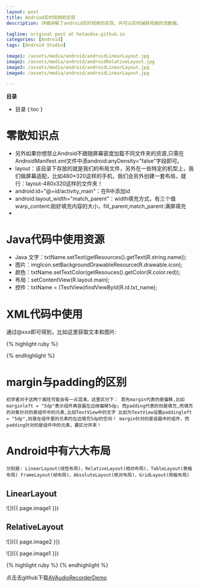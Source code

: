 ```yaml
---
layout: post
title: Andriod实时视频的实现
description: 详细讲解了android实时视频的实现，并可以实时捕获视频的流数据。

tagline: original post at hetaodie.github.io
categories: [Android]
tags: [Android Studio]

image1: /assets/media/android/androidLinearLayout.jpg
image2: /assets/media/android/androidRelativeLayout.jpg
image3: /assets/media/android/androidLinearLayout.jpg
image4: /assets/media/android/androidLinearLayout.jpg

---
```


**目录**

* 目录
 {:toc  }
 
#  零散知识点
- 另外如果你想禁止Android不跟随屏幕密度加载不同文件夹的资源,只需在AndroidManifest.xml文件中添android:anyDensity="false"字段即可。<br/>
- layout：该目录下存放的就是我们的布局文件，另外在一些特定的机型上，我们做屏幕适配，比如480*320这样的手机，我们会另外创建一套布局，就行：layout-480x320这样的文件夹！<br/>
- android:id="@+id/activity_main"：在R中添加id
- android:layout_width="match_parent"：width填充方式，有三个值warp_content:刚好填充内容的大小，fill_parent,match_parent:满屏填充
- 

# Java代码中使用资源

- Java 文字：txtName.setText(getResources().getText(R.string.name));
- 图片：imgIcon.setBackgroundDrawableResource(R.drawable.icon); 
- 颜色：txtName.setTextColor(getResouces().getColor(R.color.red)); 
- 布局：setContentView(R.layout.main);
- 控件：txtName = (TextView)findViewById(R.id.txt_name);

# XML代码中使用
通过@xxx即可得到，比如这里获取文本和图片:

{% highlight ruby %}

<TextView android:text="@string/hello_world" android:layout_width="wrap_content" android:layout_height="wrap_content" android:background = "@drawable/img_back"/>

{% endhighlight %}

# margin与padding的区别

	初学者对于这两个属性可能会有一点混淆，这里区分下： 首先margin代表的是偏移,比如marginleft = "5dp"表示组件离容器左边缘偏移5dp; 而padding代表的则是填充,而填充的对象针对的是组件中的元素,比如TextView中的文字 比如为TextView设置paddingleft = "5dp",则是在组件里的元素的左边填充5dp的空间！ margin针对的是容器中的组件，而padding针对的是组件中的元素，要区分开来！ 

# Android中有六大布局
	分别是: LinearLayout(线性布局)，RelativeLayout(相对布局)，TableLayout(表格布局) FrameLayout(帧布局)，AbsoluteLayout(绝对布局)，GridLayout(网格布局) 

## LinearLayout

![]({{ page.image1 }})

## RelativeLayout 

![]({{ page.image2 }})


![]({{ page.image1 }})

{% highlight ruby %}
{% endhighlight %}

点击去github下载[AVAudioRecorderDemo][1]

<!--本文所用的超链接-->

[1]:https://github.com/hetaodie/AVAudioRecorderDemo.git
